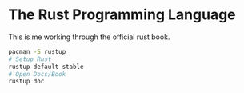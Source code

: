 # The Rust Programming Language

This is me working through the official rust book.

```sh
pacman -S rustup
# Setup Rust
rustup default stable
# Open Docs/Book
rustup doc
```
